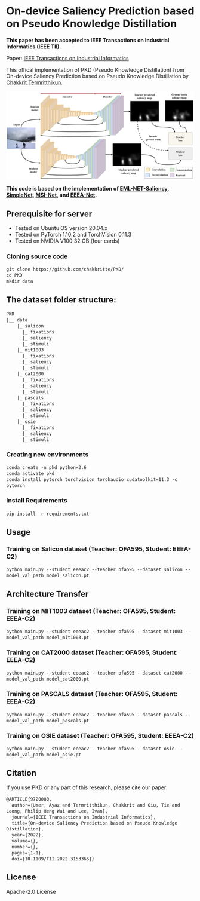 # On-device Saliency Prediction based on Pseudo Knowledge Distillation

**This paper has been accepted to IEEE Transactions on Industrial Informatics (IEEE TII).**

Paper: [IEEE Transactions on Industrial Informatics](https://ieeexplore.ieee.org/document/9720080)

This offical implementation of PKD (Pseudo Knowledge Distillation) from On-device Saliency Prediction based on Pseudo Knowledge Distillation by [Chakkrit Termritthikun](https://chakkritte.github.io/cv/).

<p align="center">
  <img src="img/PKD.jpg" alt="PKD">
</p>

**This code is based on the implementation of  [EML-NET-Saliency](https://github.com/SenJia/EML-NET-Saliency), [SimpleNet](https://github.com/samyak0210/saliency), [MSI-Net](https://github.com/alexanderkroner/saliency), and [EEEA-Net](https://github.com/chakkritte/EEEA-Net).**

## Prerequisite for server
 - Tested on Ubuntu OS version 20.04.x
 - Tested on PyTorch 1.10.2 and TorchVision 0.11.3
 - Tested on NVIDIA V100 32 GB (four cards)

### Cloning source code

```
git clone https://github.com/chakkritte/PKD/
cd PKD
mkdir data
```

## The dataset folder structure:

```
PKD
|__ data
    |_ salicon
      |_ fixations
      |_ saliency
      |_ stimuli
    |_ mit1003
      |_ fixations
      |_ saliency
      |_ stimuli
    |_ cat2000
      |_ fixations
      |_ saliency
      |_ stimuli
    |_ pascals
      |_ fixations
      |_ saliency
      |_ stimuli
    |_ osie
      |_ fixations
      |_ saliency
      |_ stimuli
```

### Creating new environments

```
conda create -n pkd python=3.6
conda activate pkd
conda install pytorch torchvision torchaudio cudatoolkit=11.3 -c pytorch
```

### Install Requirements

```
pip install -r requirements.txt
```

## Usage

### Training on Salicon dataset (Teacher: OFA595, Student: EEEA-C2)
```
python main.py --student eeeac2 --teacher ofa595 --dataset salicon --model_val_path model_salicon.pt
```

## Architecture Transfer


### Training on MIT1003 dataset (Teacher: OFA595, Student: EEEA-C2)
```
python main.py --student eeeac2 --teacher ofa595 --dataset mit1003 --model_val_path model_mit1003.pt
```

### Training on CAT2000 dataset (Teacher: OFA595, Student: EEEA-C2)
```
python main.py --student eeeac2 --teacher ofa595 --dataset cat2000 --model_val_path model_cat2000.pt
```

### Training on PASCALS dataset (Teacher: OFA595, Student: EEEA-C2)
```
python main.py --student eeeac2 --teacher ofa595 --dataset pascals --model_val_path model_pascals.pt
```

### Training on OSIE dataset (Teacher: OFA595, Student: EEEA-C2)
```
python main.py --student eeeac2 --teacher ofa595 --dataset osie --model_val_path model_osie.pt
```

## Citation

If you use PKD or any part of this research, please cite our paper:
```
@ARTICLE{9720080,
  author={Umer, Ayaz and Termritthikun, Chakkrit and Qiu, Tie and Leong, Philip Heng Wai and Lee, Ivan},
  journal={IEEE Transactions on Industrial Informatics}, 
  title={On-device Saliency Prediction based on Pseudo Knowledge Distillation}, 
  year={2022},
  volume={},
  number={},
  pages={1-1},
  doi={10.1109/TII.2022.3153365}}
```

## License 

Apache-2.0 License
